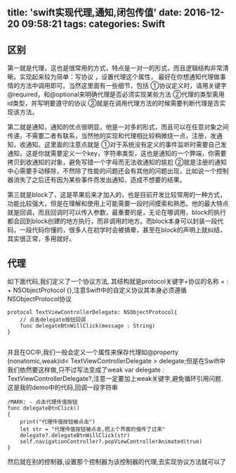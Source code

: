title: 'swift实现代理,通知,闭包传值'
date: 2016-12-20 09:58:21
tags:
categories: Swift
---
## 区别
第一就是代理，这也是很常用的方式，特点是一对一的形式，而且逻辑结构非常清晰。实现起来较为简单：写协议 ，设置代理这个属性， 最好在你想通知代理做事情的方法中调用即可。当然这里面有一些细节，包括 ①协议定义时，请用关键字@required，和@optional来明确代理是否必须实现某些方法 ②代理的类型需用id类型，并写明要遵守的协议 ③就是在调用代理方法的时候需要判断代理是否实现该方法。

第二就是通知，通知的优点很明显，他是一对多的形式，而且可以在任意对象之间传递，不需要二者有联系，当然他的实现和代理相比较稍微绕一点，注册，发通知，收通知。这里面的注意点就是 ①对于系统没有定义的事件监听时需要自己发通知，这是你就需要定义一个key，字符串类型，这也是通知的一个弊端，你需要拷贝到收通知的对象，避免写错一个字母而无法收通知的尴尬 ②就是注册的通知中心需要手动移除，不然除了性能的问题还会有其他的问题出现，比如说一个控制器消失了之后还有因为某些事件而发出通知，造成不想要的结果。

第三就是block了，这是苹果后来才加入的，也是目前开发比较常用的一种方式，功能比较强大，但是在理解和使用上可能需要一段时间摸索和熟悉。他的最大特点就是回调，而且回调时可以传入参数，最重要的是，无论在哪调用，block的执行都会回到block创建的地方执行，而非调用的地方。而block本身可以封装一段代码，一段代码你懂的，很多人在初学时会被搞晕，甚至在block的声明上就纠结，其实很正常，多用就好。

## 代理
如下面代码,我们定义了一个协议方法, 其结构就是protocol关键字+协议的名称 + : + NSObjectProtocol {},注意Swift中的自定义协议其本身必须遵循NSObjectProtocol协议

```
protocol TextViewControllerDelegate: NSObjectProtocol{
    // 点击delegate按钮回调
    func delegateBtnWillClick(message : String)
}


```
并且在OC中,我们一般会定义一个属性来保存代理如@property (nonatomic,weak)id< TextViewControllerDelegate > delegate;但是在Swift中我们依然要这样做,只不过写法变成了weak var delegate : TextViewControllerDelegate?,注意一定要加上weak关键字,避免循环引用问题.这是我的demo中的代码,回调一段字符串

```
/MARK: - 点击代理传值按钮
func delegateBtnClick()
{
    print("代理传值按钮被点击")
    let str = "代理传值按钮被点击,把上个界面的值传了过来"
    delegate?.delegateBtnWillClick(str)
    self.navigationController?.popViewControllerAnimated(true)
}

```

然后就在别的控制器,设置那个控制器为该控制器的代理,去实现协议方法就可以了